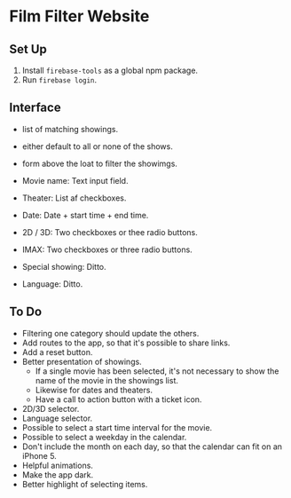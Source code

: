# Film Filter Website

## Set Up

1. Install `firebase-tools` as a global npm package.
1. Run `firebase login`.

## Interface

* list of matching showings.
* either default to all or none of the shows.
* form above the loat to filter the showimgs.

* Movie name: Text input field.
* Theater: List af checkboxes.
* Date: Date + start time + end time.
* 2D / 3D: Two checkboxes or thee radio buttons.
* IMAX: Two checkboxes or three radio buttons.
* Special showing: Ditto.
* Language: Ditto.

## To Do

* Filtering one category should update the others.
* Add routes to the app, so that it's possible to share links.
* Add a reset button.
* Better presentation of showings.
  * If a single movie has been selected, it's not necessary to show the name of the movie in the showings list.
  * Likewise for dates and theaters.
  * Have a call to action button with a ticket icon.
* 2D/3D selector.
* Language selector.
* Possible to select a start time interval for the movie.
* Possible to select a weekday in the calendar.
* Don't include the month on each day, so that the calendar can fit on an iPhone 5.
* Helpful animations.
* Make the app dark.
* Better highlight of selecting items.
